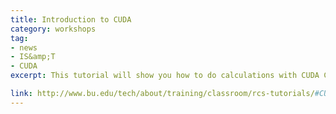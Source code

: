 ```yaml
---
title: Introduction to CUDA
category: workshops
tag: 
- news
- IS&amp;T
- CUDA
excerpt: This tutorial will show you how to do calculations with CUDA C/C++, an API for programming massively parallel GPUs. In this tutorial you will learn to do the following tasks in CUDA&colon; write a basic “Hello, World!” program; write and launch CUDA C kernels; manage GPU memory; run parallel kernels in CUDA C; parallel communication and synchronization; race conditions and atomic operations. C/C++ programming experience is required for this tutorial. You do not need prior parallel programming or graphics experience.

link: http://www.bu.edu/tech/about/training/classroom/rcs-tutorials/#CUDA
---
```

